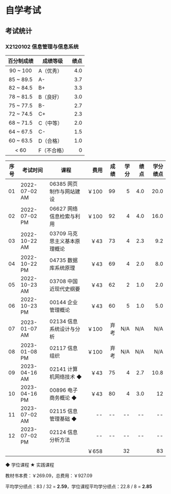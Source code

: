 # 自学考试

## 考试统计

### X2120102 信息管理与信息系统

| 百分制成绩 | 成绩等级 | 绩点 |
| :-: | -- | -: |
| 90 ~ 100 | A（优秀） | 4.0 |
| 85 ~ 89.5 | A- | 3.7 |
| 82 ~ 84.5 | B+ | 3.3 |
| 78 ~ 81.5 | B（良好） | 3.0 |
| 75 ~ 77.5 | B- | 2.7 |
| 72 ~ 74.5 | C+ | 2.3 |
| 68 ~ 71.5 | C（中等） | 2.0 |
| 64 ~ 67.5 | C- | 1.5 |
| 60 ~ 63.5 | D（合格） | 1.0 |
| < 60 | F（不合格） | 0 |

| 序号 | 考试时间 | 课程 | 费用 | 成绩 | 学分 | 绩点 | 学分绩点 |
| :-: | -- | -- | -: | -: | -: | -: | -: |
| 01 | 2022-07-02 AM | 06385 网页制作与网站建设 | ￥100 | 99 | 5 | 4.0 | 20.0 |
| 02 | 2022-07-02 PM | 06627 网络信息检索与利用 | ￥100 | 92 | 4 | 4.0 | 16.0 |
| 03 | 2022-10-22 AM | 03709 马克思主义基本原理概论 | ￥43 | 73 | 4 | 2.3 | 9.2 |
| 04 | 2022-10-22 PM | 04735 数据库系统原理 | ￥43 | 69 | 4 | 2.0 | 8.0 |
| 05 | 2022-10-23 AM | 03708 中国近现代史纲要 | ￥43 | 62 | 2 | 1.0 | 2.0 |
| 06 | 2022-10-23 PM | 00144 企业管理概论 | ￥43 | 60 | 5 | 1.0 | 5.0 |
| 07 | 2023-01-07 AM | 02134 信息系统设计与分析 | ￥100 | 弃考 | N/A | N/A | N/A |
| 08 | 2023-01-08 PM | 02117 信息组织 | ￥100 | 弃考 | N/A | N/A | N/A |
| 09 | 2023-04-16 AM | 02141 计算机网络技术 ◆ | ￥43 | 75 | 4 | 2.7 | 10.8 |
| 10 | 2023-04-16 PM | 00896 电子商务概论 ◆ | ￥43 | 80 | 4 | 3.0 | 12 |
| 11 | 2023-07-02 AM | 02115 信息管理基础 ◆ | -- | -- | -- | -- | -- |
| 12 | 2023-07-02 PM | 02124 信息分析方法 | -- | -- | -- | -- | -- |
| | | | ￥658 | | 32 | | 83 |

◆ 学位课程 ★ 实践课程

教材书本费：￥269.09，总费用：￥927.09

平均学分绩点：83 / 32 = **2.59**，学位课程平均学分绩点：22.8 / 8 = **2.85**
